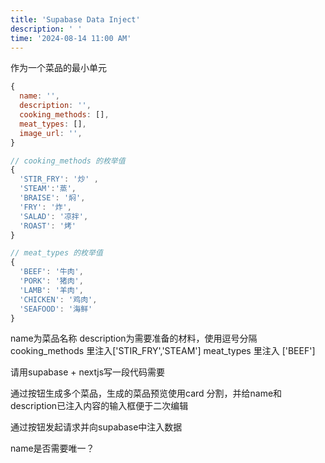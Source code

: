 ```yaml
---
title: 'Supabase Data Inject'
description: ' ' 
time: '2024-08-14 11:00 AM'
---
```


作为一个菜品的最小单元

```js
{
  name: '',
  description: '',
  cooking_methods: [],
  meat_types: [],
  image_url: '',
}
```

```js
// cooking_methods 的枚举值
{
  'STIR_FRY': '炒' ,
  'STEAM':'蒸',
  'BRAISE': '焖',
  'FRY': '炸',
  'SALAD': '凉拌',
  'ROAST': '烤'
}
```

```js
// meat_types 的枚举值
{
  'BEEF': '牛肉',
  'PORK': '猪肉',
  'LAMB': '羊肉',
  'CHICKEN': '鸡肉',
  'SEAFOOD': '海鲜'
}
```

name为菜品名称
description为需要准备的材料，使用逗号分隔
cooking_methods 里注入['STIR_FRY','STEAM']
meat_types 里注入 ['BEEF']

请用supabase + nextjs写一段代码需要

通过按钮生成多个菜品，生成的菜品预览使用card 分割，并给name和description已注入内容的输入框便于二次编辑

通过按钮发起请求并向supabase中注入数据

name是否需要唯一？

